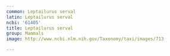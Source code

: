 ```yaml
---
common: Leptailurus serval
latin: Leptailurus serval
ncbi: '61405'
title: Leptailurus serval
group: Mammals
image: http://www.ncbi.nlm.nih.gov/Taxonomy/taxi/images/713

---
```

